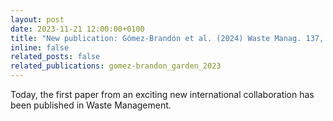 ```yaml
---
layout: post
date: 2023-11-21 12:00:00+0100
title: "New publication: Gómez-Brandón et al. (2024) Waste Manag. 137, 131-140"
inline: false
related_posts: false
related_publications: gomez-brandon_garden_2023
---
```


Today, the first paper from an exciting new international collaboration has been published in Waste Management.

